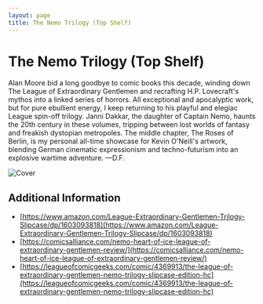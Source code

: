 ```yaml
---
layout: page
title: The Nemo Trilogy (Top Shelf)
---
```


# The Nemo Trilogy (Top Shelf)

Alan Moore bid a long goodbye to comic books this decade, winding down The League of Extraordinary Gentlemen and recrafting H.P. Lovecraft's mythos into a linked series of horrors. All exceptional and apocalyptic work, but for pure ebullient energy, I keep returning to his playful and elegiac League spin-off trilogy. Janni Dakkar, the daughter of Captain Nemo, haunts the 20th century in these volumes, tripping between lost worlds of fantasy and freakish dystopian metropoles. The middle chapter, The Roses of Berlin, is my personal all-time showcase for Kevin O'Neill's artwork, blending German cinematic expressionism and techno-futurism into an explosive wartime adventure. —D.F.

![Cover](https://ew.com/thmb/k3p4Mvore9Gz8yU6KD9wZX_ro64=/1500x0/filters:no_upscale():max_bytes(150000):strip_icc()/nemo-1-2000-4bf63799635146b6b3b2d8117cfdb3c5.jpg)

## Additional Information

- [https://www.amazon.com/League-Extraordinary-Gentlemen-Trilogy-Slipcase/dp/1603093818](https://www.amazon.com/League-Extraordinary-Gentlemen-Trilogy-Slipcase/dp/1603093818)
- [https://comicsalliance.com/nemo-heart-of-ice-league-of-extraordinary-gentlemen-review/](https://comicsalliance.com/nemo-heart-of-ice-league-of-extraordinary-gentlemen-review/)
- [https://leagueofcomicgeeks.com/comic/4369913/the-league-of-extraordinary-gentlemen-nemo-trilogy-slipcase-edition-hc](https://leagueofcomicgeeks.com/comic/4369913/the-league-of-extraordinary-gentlemen-nemo-trilogy-slipcase-edition-hc)
